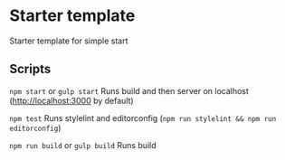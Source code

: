# Starter template

Starter template for simple start

## Scripts

`npm start` or `gulp start`
Runs build and then server on localhost ([http://localhost:3000](http://localhost:3000) by default)

`npm test`
Runs stylelint and editorconfig (`npm run stylelint && npm run editorconfig`)

`npm run build` or `gulp build`
Runs build
